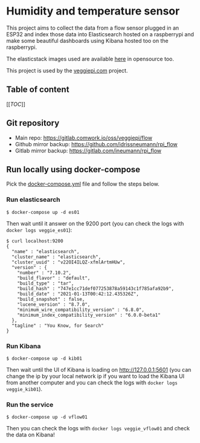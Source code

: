 # Humidity and temperature sensor

This project aims to collect the data from a flow sensor plugged in an ESP32 and index those data into Elasticsearch hosted on a raspberrypi and make some beautiful dashboards using Kibana hosted too on the raspberrypi.

The elasticstack images used are available [here](https://gitlab.comwork.io/oss/elasticstack/elasticstack-arm) in opensource too.

This project is used by the [veggiepi.com](https://www.veggiepi.com) project.

## Table of content

[[_TOC_]]

## Git repository

* Main repo: https://gitlab.comwork.io/oss/veggiepi/flow
* Github mirror backup: https://github.com/idrissneumann/rpi_flow
* Gitlab mirror backup: https://gitlab.com/ineumann/rpi_flow

## Run locally using docker-compose

Pick the [docker-compose.yml](./docker-compose.yml) file and follow the steps below.

### Run elasticsearch

```shell
$ docker-compose up -d es01
```

Then wait until it answer on the 9200 port (you can check the logs with `docker logs veggie_es01`):

```shell
$ curl localhost:9200
{
  "name" : "elasticsearch",
  "cluster_name" : "elasticsearch",
  "cluster_uuid" : "v22OI4ILQZ-xfmlArtmHUw",
  "version" : {
    "number" : "7.10.2",
    "build_flavor" : "default",
    "build_type" : "tar",
    "build_hash" : "747e1cc71def077253878a59143c1f785afa92b9",
    "build_date" : "2021-01-13T00:42:12.435326Z",
    "build_snapshot" : false,
    "lucene_version" : "8.7.0",
    "minimum_wire_compatibility_version" : "6.8.0",
    "minimum_index_compatibility_version" : "6.0.0-beta1"
  },
  "tagline" : "You Know, for Search"
}
```

### Run Kibana

```shell
$ docker-compose up -d kib01
```

Then wait until the UI of Kibana is loading on http://127.0.0.1:5601 (you can change the ip by your local network ip if you want to load the Kibana UI from another computer and you can check the logs with `docker logs veggie_kib01`).

### Run the service

```shell
$ docker-compose up -d vflow01
```

Then you can check the logs with `docker logs veggie_vflow01` and check the data on Kibana!

